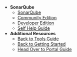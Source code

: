 - **SonarQube**
  - [SonarQube](hats-sonarqube-overview)
  - [Community Edition](sonarqube-set-up-community-edition)
  - [Developer Edition](sonarqube-set-up-developer-edition)
  - [Self Help Guide](sonarqube-self-help-guide)  
- **Additional Resources**
  - [Back to Tools Guide](https://docs.developer.tech.gov.sg/docs/ship-hats-tools-guide/#/tools-overview)
  - [Back to Getting Started](https://docs.developer.tech.gov.sg/docs/ship-hats-getting-started-guide/#/)
  - [Head Over to Portal Guide](https://docs.developer.tech.gov.sg/docs/ship-hats-portal-guide/#/ship-hats-portal-overview)